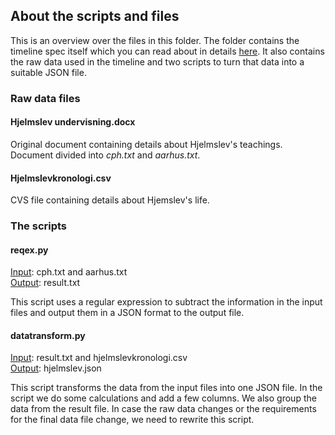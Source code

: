 ## About the scripts and files

This is an overview over the files in this folder. The folder contains the timeline spec itself which you can read about in details [here](https://github.com/kuhumcst/infrastrukturalisme/blob/master/doc/timeline_spec.md).
It also contains the raw data used in the timeline and two scripts to turn that data into a suitable JSON file.

### Raw data files

#### Hjelmslev undervisning.docx
Original document containing details about Hjelmslev's teachings.
Document divided into *cph.txt* and *aarhus.txt*.
                             
#### Hjelmslevkronologi.csv
CVS file containing details about Hjemslev's life.
                        

### The scripts

#### reqex.py
<ins>Input</ins>: cph.txt and aarhus.txt  
<ins>Output</ins>: result.txt

This script uses a regular expression to subtract the information in the input files and output them in a JSON format to the output file.
          
#### datatransform.py
<ins>Input</ins>: result.txt and hjelmslevkronologi.csv  
<ins>Output</ins>: hjelmslev.json

This script transforms the data from the input files into one JSON file.
In the script we do some calculations and add a few columns. We also group the data from the result file.
In case the raw data changes or the requirements for the final data file change, we need to rewrite this script.
